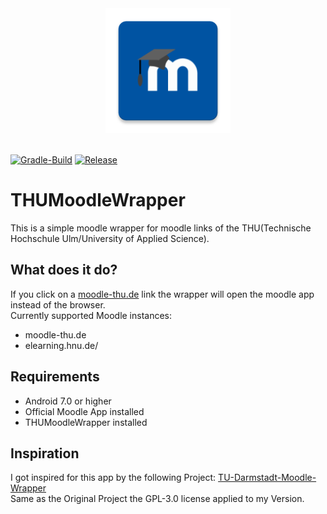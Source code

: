 <div align="center">
  <img width="200" src="./docs/assets/logo.png">
  <br><br>
</div>

[![Gradle-Build](https://github.com/wolfwarrior666/THUMoodleWrapper/actions/workflows/gradle.yml/badge.svg)](https://github.com/wolfwarrior666/THUMoodleWrapper/actions/workflows/gradle.yml)
[![Release](https://img.shields.io/github/v/release/wolfwarrior666/THUMoodleWrapper?include_prereleases&style=plastic)]( https://github.com/wolfwarrior666/THUMoodleWrapper/releases)

# THUMoodleWrapper

This is a simple moodle wrapper for moodle links of the THU(Technische Hochschule Ulm/University of Applied Science).  

## What does it do?

If you click on a [moodle-thu.de](https://moodle-thu.de) link the wrapper will open the moodle app instead of the browser. <br>
Currently supported Moodle instances:
- moodle-thu.de
- elearning.hnu.de/

## Requirements

* Android 7.0 or higher
* Official Moodle App installed
* THUMoodleWrapper installed

## Inspiration

I got inspired for this app by the following Project: [TU-Darmstadt-Moodle-Wrapper](https://github.com/JonasBernard/TU-Darmstadt-Moodle-Wrapper)  
Same as the Original Project the GPL-3.0 license applied to my Version.
